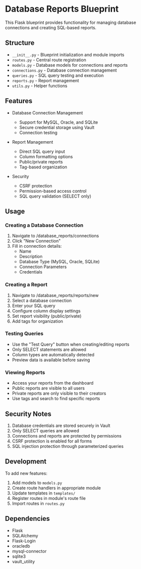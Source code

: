 # Database Reports Blueprint

This Flask blueprint provides functionality for managing database connections and creating SQL-based reports.

## Structure

- `__init__.py` - Blueprint initialization and module imports
- `routes.py` - Central route registration
- `models.py` - Database models for connections and reports
- `connections.py` - Database connection management
- `queries.py` - SQL query testing and execution
- `reports.py` - Report management
- `utils.py` - Helper functions

## Features

- Database Connection Management
  - Support for MySQL, Oracle, and SQLite
  - Secure credential storage using Vault
  - Connection testing

- Report Management
  - Direct SQL query input
  - Column formatting options
  - Public/private reports
  - Tag-based organization

- Security
  - CSRF protection
  - Permission-based access control
  - SQL query validation (SELECT only)

## Usage

### Creating a Database Connection

1. Navigate to /database_reports/connections
2. Click "New Connection"
3. Fill in connection details:
   - Name
   - Description
   - Database Type (MySQL, Oracle, SQLite)
   - Connection Parameters
   - Credentials

### Creating a Report

1. Navigate to /database_reports/reports/new
2. Select a database connection
3. Enter your SQL query
4. Configure column display settings
5. Set report visibility (public/private)
6. Add tags for organization

### Testing Queries

- Use the "Test Query" button when creating/editing reports
- Only SELECT statements are allowed
- Column types are automatically detected
- Preview data is available before saving

### Viewing Reports

- Access your reports from the dashboard
- Public reports are visible to all users
- Private reports are only visible to their creators
- Use tags and search to find specific reports

## Security Notes

1. Database credentials are stored securely in Vault
2. Only SELECT queries are allowed
3. Connections and reports are protected by permissions
4. CSRF protection is enabled for all forms
5. SQL injection protection through parameterized queries

## Development

To add new features:

1. Add models to `models.py`
2. Create route handlers in appropriate module
3. Update templates in `templates/`
4. Register routes in module's route file
5. Import routes in `routes.py`

## Dependencies

- Flask
- SQLAlchemy
- Flask-Login
- oracledb
- mysql-connector
- sqlite3
- vault_utility
